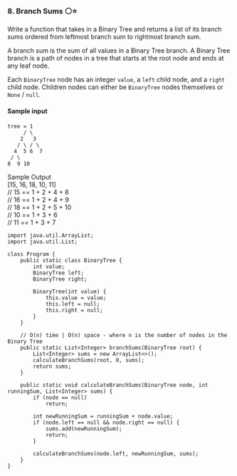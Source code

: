 

### 8. Branch Sums ⚪⭐

Write a function that takes in a Binary Tree and returns a list of its branch sums ordered from leftmost branch sum to rightmost branch sum.

A branch sum is the sum of all values in a Binary Tree branch. A Binary Tree branch is a path of nodes in a tree that starts at the root node and ends at any leaf node.

Each `BinaryTree` node has an integer `value`, a `left` child node, and a `right` child node. Children nodes can either be `BinaryTree` nodes themselves or `None` / `null`.

#### Sample input
```
tree = 1
     / \
    2   3
   / \ / \
  4  5 6  7
 / \
8  9 10
```
Sample Output  
[15, 16, 18, 10, 11]  
// 15 == 1 + 2 + 4 + 8  
// 16 == 1 + 2 + 4 + 9  
// 18 == 1 + 2 + 5 + 10  
// 10 == 1 + 3 + 6  
// 11 == 1 + 3 + 7  

```
import java.util.ArrayList;
import java.util.List;

class Program {
	public static class BinaryTree {
		int value;
		BinaryTree left;
		BinaryTree right;

		BinaryTree(int value) {
			this.value = value;
			this.left = null;
			this.right = null;
		}
	}

	// O(n) time | O(n) space - where n is the number of nodes in the Binary Tree
	public static List<Integer> branchSums(BinaryTree root) {
		List<Integer> sums = new ArrayList<>();
		calculateBranchSums(root, 0, sums);
		return sums;
	}

	public static void calculateBranchSums(BinaryTree node, int runningSum, List<Integer> sums) {
		if (node == null)
			return;

		int newRunningSum = runningSum + node.value;
		if (node.left == null && node.right == null) {
			sums.add(newRunningSum);
			return;
		}

		calculateBranchSums(node.left, newRunningSum, sums);
	}
}
```
